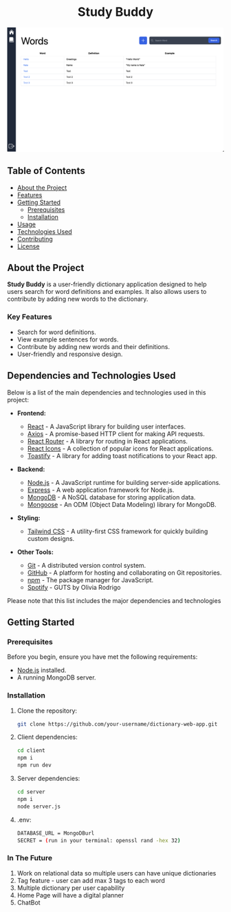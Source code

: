 <h1 align="center">Study Buddy</h1>

<p align="center">
  <img src="client/src//public//assets/images/dictionaryMain.png" alt="Project Screenshot" width="800">
</p>

## Table of Contents

- [About the Project](#about-the-project)
- [Features](#features)
- [Getting Started](#getting-started)
  - [Prerequisites](#prerequisites)
  - [Installation](#installation)
- [Usage](#usage)
- [Technologies Used](#technologies-used)
- [Contributing](#contributing)
- [License](#license)

## About the Project

**Study Buddy** is a user-friendly dictionary application designed to help users search for word definitions and examples. It also allows users to contribute by adding new words to the dictionary.

### Key Features

- Search for word definitions.
- View example sentences for words.
- Contribute by adding new words and their definitions.
- User-friendly and responsive design.

## Dependencies and Technologies Used

Below is a list of the main dependencies and technologies used in this project:

- **Frontend:**
  - [React](https://reactjs.org/) - A JavaScript library for building user interfaces.
  - [Axios](https://axios-http.com/) - A promise-based HTTP client for making API requests.
  - [React Router](https://reactrouter.com/) - A library for routing in React applications.
  - [React Icons](https://react-icons.github.io/react-icons/) - A collection of popular icons for React applications.
  - [Toastify](https://fkhadra.github.io/react-toastify/introduction) - A library for adding toast notifications to your React app.

- **Backend:**
  - [Node.js](https://nodejs.org/) - A JavaScript runtime for building server-side applications.
  - [Express](https://expressjs.com/) - A web application framework for Node.js.
  - [MongoDB](https://www.mongodb.com/) - A NoSQL database for storing application data.
  - [Mongoose](https://mongoosejs.com/) - An ODM (Object Data Modeling) library for MongoDB.
  
- **Styling:**
  - [Tailwind CSS](https://tailwindcss.com/) - A utility-first CSS framework for quickly building custom designs.
  
- **Other Tools:**
  - [Git](https://git-scm.com/) - A distributed version control system.
  - [GitHub](https://github.com/) - A platform for hosting and collaborating on Git repositories.
  - [npm](https://www.npmjs.com/) - The package manager for JavaScript.
  - [Spotify](https://open.spotify.com/album/1xJHno7SmdVtZAtXbdbDZp?si=_q-qeTqZSWWdCuNWY21nAA) - GUTS by Olivia Rodrigo

Please note that this list includes the major dependencies and technologies


## Getting Started

### Prerequisites

Before you begin, ensure you have met the following requirements:

- [Node.js](https://nodejs.org/) installed.
- A running MongoDB server.

### Installation

1. Clone the repository:

   ```sh
   git clone https://github.com/your-username/dictionary-web-app.git
2. Client dependencies:

   ```sh
   cd client
   npm i
   npm run dev

3. Server dependencies:

   ```sh
   cd server
   npm i
   node server.js

4. .env:

   ```sh
   DATABASE_URL = MongoDBurl
   SECRET = (run in your terminal: openssl rand -hex 32)


### In The Future
1. Work on relational data so multiple users can have unique dictionaries
2. Tag feature - user can add max 3 tags to each word
3. Multiple dictionary per user capability 
4. Home Page will have a digital planner
5. ChatBot